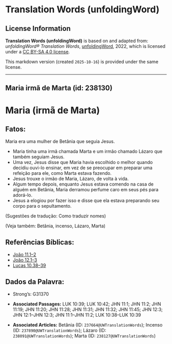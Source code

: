 # Translation Words (unfoldingWord)

## License Information

**Translation Words (unfoldingWord)** is based on and adapted from: _unfoldingWord® Translation Words_, [unfoldingWord](https://unfoldingword.org/utw), 2022, which is licensed under a [CC BY-SA 4.0 license](https://creativecommons.org/licenses/by-sa/4.0/legalcode.en).

This markdown version (created `2025-10-16`) is provided under the same license.



--------------------------------

## Maria irmã de Marta (id: 238130)

Maria (irmã de Marta)
=====================

Fatos:
------

Maria era uma mulher de Betânia que seguia Jesus.

* Maria tinha uma irmã chamada Marta e um irmão chamado Lázaro que também seguiam Jesus.
* Uma vez, Jesus disse que Maria havia escolhido o melhor quando decidiu ouvi\-lo ensinar, em vez de se preocupar em preparar uma refeição para ele, como Marta estava fazendo.
* Jesus trouxe o irmão de Maria, Lázaro, de volta à vida.
* Algum tempo depois, enquanto Jesus estava comendo na casa de alguém em Betânia, Maria derramou perfume caro em seus pés para adorá\-lo.
* Jesus a elogiou por fazer isso e disse que ela estava preparando seu corpo para o sepultamento.

(Sugestões de tradução: Como traduzir nomes)

(Veja também: Betânia, incenso, Lázaro, Marta)

Referências Bíblicas:
---------------------

* [João 11\.1–2](https://ref.ly/John11:1-John11:2)
* [João 12\.1–3](https://ref.ly/John12:1-John12:3)
* [Lucas 10\.38–39](https://ref.ly/Luke10:38-Luke10:39)

Dados da Palavra:
-----------------

* Strong’s: G31370

* **Associated Passages:** LUK 10:39; LUK 10:42; JHN 11:1; JHN 11:2; JHN 11:19; JHN 11:20; JHN 11:28; JHN 11:31; JHN 11:32; JHN 11:45; JHN 12:3; JHN 12:1–JHN 12:3; JHN 11:1–JHN 11:2; LUK 10:38–LUK 10:39
* **Associated Articles:** Betânia (ID: `237664@UWTranslationWords`); Incenso (ID: `237890@UWTranslationWords`); Lázaro (ID: `238091@UWTranslationWords`); Marta (ID: `238127@UWTranslationWords`)


